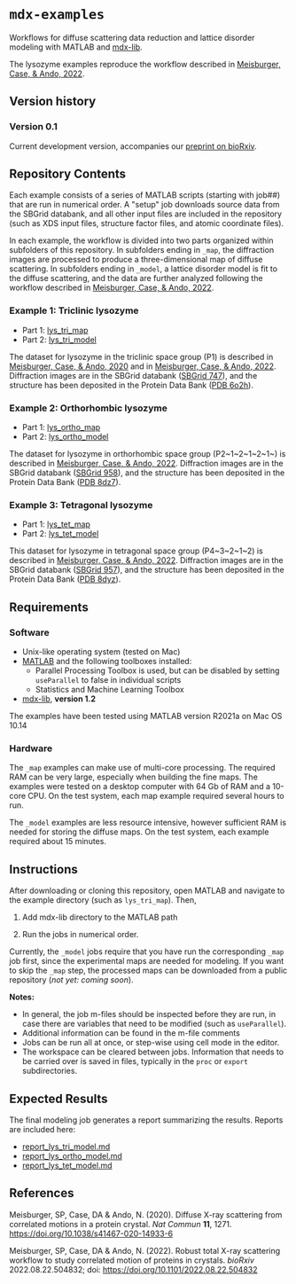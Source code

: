 # `mdx-examples`

Workflows for diffuse scattering data reduction and lattice disorder modeling with MATLAB and [mdx-lib](https://github.com/ando-lab/mdx-lib).

The lysozyme examples reproduce the workflow described in [Meisburger, Case, & Ando, 2022].

## Version history

### Version 0.1

Current development version, accompanies our [preprint on bioRxiv](<https://doi.org/10.1101/2022.08.22.504832>).

## Repository Contents

Each example consists of a series of MATLAB scripts (starting with job##) that are run in numerical order. A "setup" job downloads source data from the SBGrid databank, and all other input files are included in the repository (such as XDS input files, structure factor files, and atomic coordinate files).

In each example, the workflow is divided into two parts organized within subfolders of this repository. In subfolders ending in `_map`, the diffraction images are processed to produce a three-dimensional map of diffuse scattering. In subfolders ending in `_model`, a lattice disorder model is fit to the diffuse scattering, and the data are further analyzed following the workflow described in [Meisburger, Case, & Ando, 2022].

### Example 1: Triclinic lysozyme

- Part 1: [lys_tri_map](lys_tri_map)
- Part 2: [lys_tri_model](lys_tri_model)

The dataset for lysozyme in the triclinic space group (P1) is described in [Meisburger, Case, & Ando, 2020] and in [Meisburger, Case, & Ando, 2022].  Diffraction images are in the SBGrid databank ([SBGrid 747]), and the structure has been deposited in the Protein Data Bank ([PDB 6o2h]).

### Example 2: Orthorhombic lysozyme

- Part 1: [lys_ortho_map](lys_ortho_map)
- Part 2: [lys_ortho_model](lys_ortho_model)

The dataset for lysozyme in orthorhombic space group (P2~1~2~1~2~1~) is described in [Meisburger, Case, & Ando, 2022].  Diffraction images are in the SBGrid databank ([SBGrid 958]), and the structure has been deposited in the Protein Data Bank ([PDB 8dz7]).

### Example 3: Tetragonal lysozyme

- Part 1: [lys_tet_map](lys_tet_map)
- Part 2: [lys_tet_model](lys_tet_model)

This dataset for lysozyme in tetragonal space group (P4~3~2~1~2) is described in [Meisburger, Case, & Ando, 2022].  Diffraction images are in the SBGrid databank ([SBGrid 957]), and the structure has been deposited in the Protein Data Bank ([PDB 8dyz]).

## Requirements

### Software

- Unix-like operating system (tested on Mac)
- [MATLAB](https://www.mathworks.com) and the following toolboxes installed:
  - Parallel Processing Toolbox is used, but can be disabled by setting `useParallel` to false in individual scripts
  - Statistics and Machine Learning Toolbox
- [mdx-lib](https://github.com/ando-lab/mdx-lib), **version 1.2**

The examples have been tested using MATLAB version R2021a on Mac OS 10.14

### Hardware

The `_map` examples can make use of multi-core processing. The required RAM can be very large, especially when building the fine maps. The examples were tested on a desktop computer with 64 Gb of RAM and a 10-core CPU. On the test system, each map example required several hours to run.

The `_model` examples are less resource intensive, however sufficient RAM is needed for storing the diffuse maps. On the test system, each example required about 15 minutes.

## Instructions

After downloading or cloning this repository, open MATLAB and navigate to the example directory (such as `lys_tri_map`). Then,

1. Add mdx-lib directory to the MATLAB path

2. Run the jobs in numerical order.

Currently, the `_model` jobs require that you have run the corresponding `_map` job first, since the experimental maps are needed for modeling. If you want to skip the `_map` step, the processed maps can be downloaded from a public repository (_not yet: coming soon_).

**Notes:**

- In general, the job m-files should be inspected before they are run, in case there are variables that need to be modified (such as `useParallel`).
- Additional information can be found in the m-file comments
- Jobs can be run all at once, or step-wise using cell mode in the editor.
- The workspace can be cleared between jobs. Information that needs to be carried over is saved in files, typically in the `proc` or `export` subdirectories.

## Expected Results

The final modeling job generates a report summarizing the results. Reports are included here:

- [report_lys_tri_model.md](lys_tri_model/report/report_lys_tri_model.md)
- [report_lys_ortho_model.md](lys_ortho_model/report/report_lys_ortho_model.md)
- [report_lys_tet_model.md](lys_tet_model/report/report_lys_tet_model.md)

## References

[Meisburger, Case, & Ando, 2020]: https://doi.org/10.1038/s41467-020-14933-6
Meisburger, SP, Case, DA & Ando, N. (2020). Diffuse X-ray scattering from correlated motions in a protein crystal. _Nat Commun_ **11**, 1271. <https://doi.org/10.1038/s41467-020-14933-6>

[SBGrid 747]: https://doi.org/10.15785/SBGRID/747

[PDB 6o2h]: http://doi.org/10.2210/pdb6O2H/pdb

[SBGrid 958]: https://doi.org/10.15785/SBGRID/958

[PDB 8dz7]: http://doi.org/10.2210/pdb8DZ7/pdb

[SBGrid 957]: https://doi.org/10.15785/SBGRID/957

[PDB 8dyz]: http://doi.org/10.2210/pdb8DYZ/pdb

[Meisburger, Case, & Ando, 2022]: https://doi.org/10.1101/2022.08.22.504832
Meisburger, SP, Case, DA & Ando, N. (2022). Robust total X-ray scattering workflow to study correlated motion of proteins in crystals. _bioRxiv_ 2022.08.22.504832; doi: <https://doi.org/10.1101/2022.08.22.504832>
